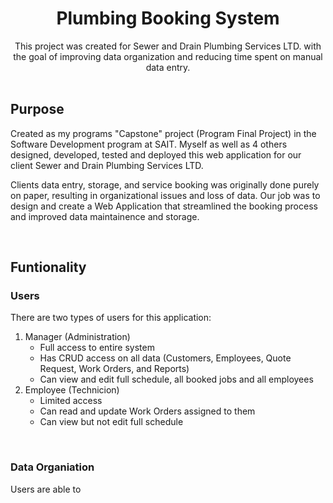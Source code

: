 <h1 align="center"> Plumbing Booking System </h1> 

<div align="center">This project was created for Sewer and Drain Plumbing Services LTD. with the goal of improving data organization and reducing time spent on manual data entry. </div>
<br/>

## Purpose
Created as my programs "Capstone" project (Program Final Project) in the Software Development program at SAIT. Myself as well as 4 others designed, developed, tested and deployed this web application for our client Sewer and Drain Plumbing Services LTD. 

Clients data entry, storage, and service booking was originally done purely on paper, resulting in organizational issues and loss of data. Our job was to design and create a Web Application that streamlined the booking process and improved data maintainence and storage. 

<br/>

## Funtionality
### Users
There are two types of users for this application:
1. Manager (Administration)
   - Full access to entire system
   - Has CRUD access on all data (Customers, Employees, Quote Request, Work Orders, and Reports)
   - Can view and edit full schedule, all booked jobs and all employees
2. Employee (Technicion)
   - Limited access
   - Can read and update Work Orders assigned to them
   - Can view but not edit full schedule
<br/>

### Data Organiation


Users are able to 
